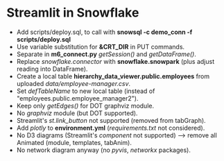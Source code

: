 Streamlit in Snowflake
======================

* Add scripts/deploy.sql, to call with **snowsql -c demo_conn -f scripts/deploy.sql**
* Use variable substitution for **&CRT_DIR** in PUT commands.
* Separate in **m6_connect.py** *getSession()* and *getDataFrame()*.
* Replace *snowflake.connector* with **snowflake.snowpark** (plus adjust reading into DataFrame).
* Create a local table **hierarchy_data_viewer.public.employees** from uploaded *data/employee-manager.csv*.
* Set *defTableName* to new local table (instead of "employees.public.employee_manager2").
* Keep only *getEdges()* for DOT graphviz module.
* No *graphviz* module (but DOT supported).
* Streamlit's *st.link_button* not supported (removed from tabGraph).
* Add *plotly* to **environment.yml** (*requirements.txt* not considered).
* No D3 diagrams (Streamlit's *component* not supported) --> remove all Animated (module, templates, tabAnim).
* No network diagram anyway (no *pyvis*, *networkx* packages).
